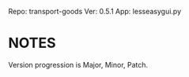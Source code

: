Repo: transport-goods
Ver: 0.5.1
App: lesseasygui.py

# NOTES #
Version progression is Major, Minor, Patch.